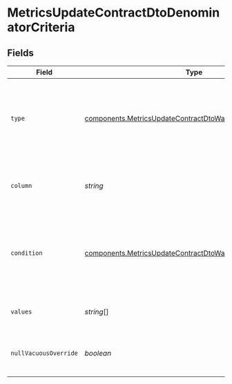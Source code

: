 # MetricsUpdateContractDtoDenominatorCriteria


## Fields

| Field                                                                                                                                      | Type                                                                                                                                       | Required                                                                                                                                   | Description                                                                                                                                |
| ------------------------------------------------------------------------------------------------------------------------------------------ | ------------------------------------------------------------------------------------------------------------------------------------------ | ------------------------------------------------------------------------------------------------------------------------------------------ | ------------------------------------------------------------------------------------------------------------------------------------------ |
| `type`                                                                                                                                     | [components.MetricsUpdateContractDtoWarehouseNativeType](../../models/components/metricsupdatecontractdtowarehousenativetype.md)           | :heavy_check_mark:                                                                                                                         | Type of event criterion for filtering metrics. Options include `value`, `metadata`, `user`, and `user_custom`.                             |
| `column`                                                                                                                                   | *string*                                                                                                                                   | :heavy_minus_sign:                                                                                                                         | Optional column specifying which data attribute to filter on.                                                                              |
| `condition`                                                                                                                                | [components.MetricsUpdateContractDtoWarehouseNativeCondition](../../models/components/metricsupdatecontractdtowarehousenativecondition.md) | :heavy_check_mark:                                                                                                                         | sql_filter, start_withs, ends_with, and after_exposure are only applicable in Warehouse Native                                             |
| `values`                                                                                                                                   | *string*[]                                                                                                                                 | :heavy_minus_sign:                                                                                                                         | Optional array of values for the criterion to match against.                                                                               |
| `nullVacuousOverride`                                                                                                                      | *boolean*                                                                                                                                  | :heavy_minus_sign:                                                                                                                         | If true, overrides null values in criterion evaluation.                                                                                    |